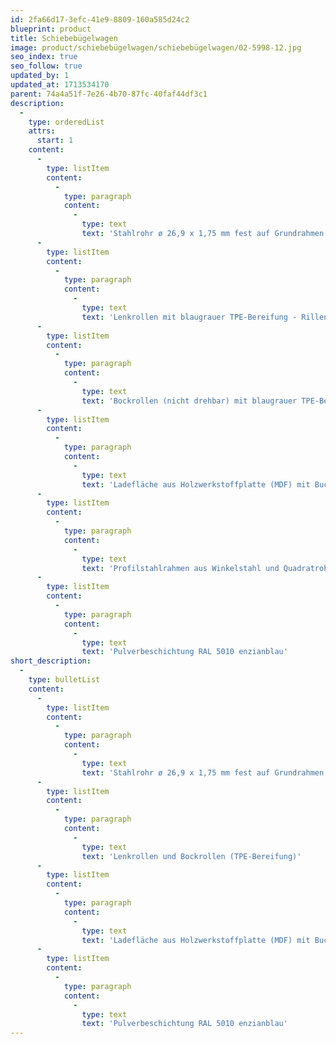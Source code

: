 ```yaml
---
id: 2fa66d17-3efc-41e9-8809-160a585d24c2
blueprint: product
title: Schiebebügelwagen
image: product/schiebebügelwagen/schiebebügelwagen/02-5998-12.jpg
seo_index: true
seo_follow: true
updated_by: 1
updated_at: 1713534170
parent: 74a4a51f-7e26-4b70-87fc-40faf44df3c1
description:
  -
    type: orderedList
    attrs:
      start: 1
    content:
      -
        type: listItem
        content:
          -
            type: paragraph
            content:
              -
                type: text
                text: 'Stahlrohr ø 26,9 x 1,75 mm fest auf Grundrahmen geschweißt'
      -
        type: listItem
        content:
          -
            type: paragraph
            content:
              -
                type: text
                text: 'Lenkrollen mit blaugrauer TPE-Bereifung - Rillenkugellager, Gehäuse verzinkt, Feststeller an den Lenkrollen gemäß Europäischer Norm EN 1757-3'
      -
        type: listItem
        content:
          -
            type: paragraph
            content:
              -
                type: text
                text: 'Bockrollen (nicht drehbar) mit blaugrauer TPE-Bereifung - Rillenkugellager, Gehäuse verzinkt'
      -
        type: listItem
        content:
          -
            type: paragraph
            content:
              -
                type: text
                text: 'Ladefläche aus Holzwerkstoffplatte (MDF) mit Buchedekor'
      -
        type: listItem
        content:
          -
            type: paragraph
            content:
              -
                type: text
                text: 'Profilstahlrahmen aus Winkelstahl und Quadratrohr'
      -
        type: listItem
        content:
          -
            type: paragraph
            content:
              -
                type: text
                text: 'Pulverbeschichtung RAL 5010 enzianblau'
short_description:
  -
    type: bulletList
    content:
      -
        type: listItem
        content:
          -
            type: paragraph
            content:
              -
                type: text
                text: 'Stahlrohr ø 26,9 x 1,75 mm fest auf Grundrahmen geschweißt'
      -
        type: listItem
        content:
          -
            type: paragraph
            content:
              -
                type: text
                text: 'Lenkrollen und Bockrollen (TPE-Bereifung)'
      -
        type: listItem
        content:
          -
            type: paragraph
            content:
              -
                type: text
                text: 'Ladefläche aus Holzwerkstoffplatte (MDF) mit Buchedekor'
      -
        type: listItem
        content:
          -
            type: paragraph
            content:
              -
                type: text
                text: 'Pulverbeschichtung RAL 5010 enzianblau'
---
```

